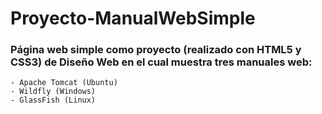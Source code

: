 # Proyecto-ManualWebSimple
### Página web simple como proyecto (realizado con HTML5 y CSS3) de Diseño Web en el cual muestra tres manuales web:
```
- Apache Tomcat (Ubuntu)
- Wildfly (Windows)
- GlassFish (Linux)
```
